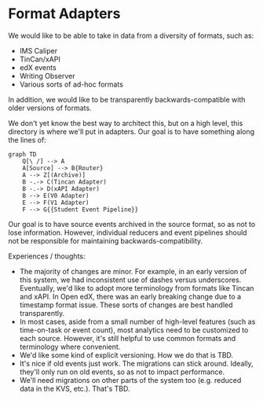 Format Adapters
===============

We would like to be able to take in data from a diversity of formats, such as:

* IMS Caliper
* TinCan/xAPI
* edX events
* Writing Observer
* Various sorts of ad-hoc formats

In addition, we would like to be transparently backwards-compatible with
older versions of formats.

We don't yet know the best way to architect this, but on a high level, this
directory is where we'll put in adapters. Our goal is to have something along
the lines of:

```mermaid
graph TD
    Q[\ /] --> A
    A[Source] --> B{Router}
    A --> Z[(Archive)]
    B -.-> C(Tincan Adapter)
    B -.-> D(xAPI Adapter)
    B --> E(V0 Adapter)
    E --> F(V1 Adapter)
    F --> G{{Student Event Pipeline}}
```

Our goal is to have source events archived in the source format, so as not to
lose information. However, individual reducers and event pipelines should not
be responsible for maintaining backwards-compatibility.

Experiences / thoughts:

* The majority of changes are minor. For example, in an early version of this
  system, we had inconsistent use of dashes versus underscores. Eventually,
  we'd like to adopt more terminology from formats like Tincan and xAPI. In
  Open edX, there was an early breaking change due to a timestamp format
  issue. These sorts of changes are best handled transparently.
* In most cases, aside from a small number of high-level features (such as
  time-on-task or event count), most analytics need to be customized to each
  source. However, it's still helpful to use common formats and terminology
  where convenient.
* We'd like some kind of explicit versioning. How we do that is TBD.
* It's nice if old events just work. The migrations can stick around. Ideally,
  they'll only run on old events, so as not to impact performance.
* We'll need migrations on other parts of the system too (e.g. reduced data
  in the KVS, etc.). That's TBD.